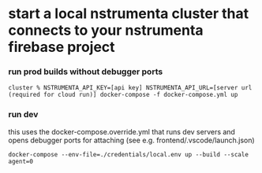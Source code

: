 # start a local nstrumenta cluster that connects to your nstrumenta firebase project

### run prod builds without debugger ports

```shell
cluster % NSTRUMENTA_API_KEY=[api key] NSTRUMENTA_API_URL=[server url (required for cloud run)] docker-compose -f docker-compose.yml up
```

### run dev

this uses the docker-compose.override.yml that runs dev servers and opens debugger ports for attaching (see e.g. frontend/.vscode/launch.json)

```shell
docker-compose --env-file=./credentials/local.env up --build --scale agent=0
```